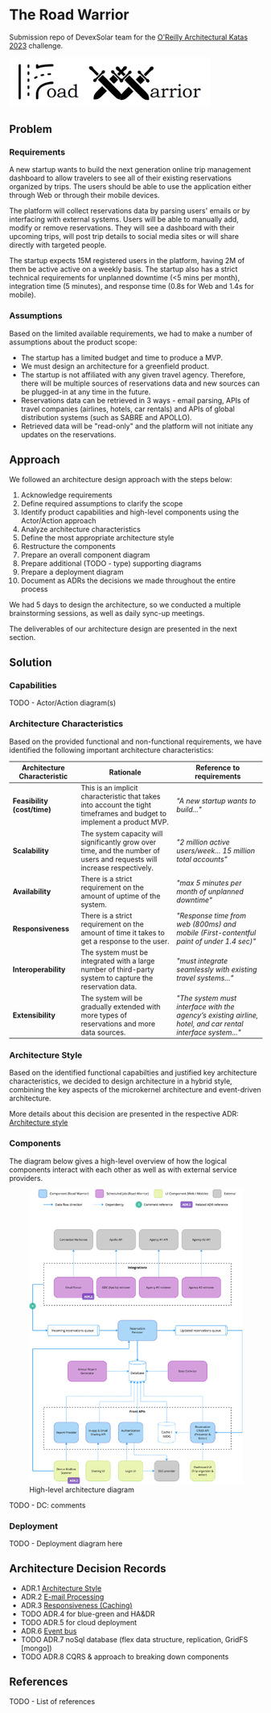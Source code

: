 # The Road Warrior

Submission repo of DevexSolar team for the [O'Reilly Architectural Katas 2023](https://learning.oreilly.com/live-events/architectural-katas/0636920097101/) challenge.

<img src="road-warrior-logo.png" width="400" alt="Road Warrior Logo"/>

## Problem

### Requirements

A new startup wants to build the next generation online trip management dashboard to allow travelers to see all of their existing reservations organized by trips. The users should be able to use the application either through Web or through their mobile devices.

The platform will collect reservations data by parsing users' emails or by interfacing with external systems. Users will be able to manually add, modify or remove reservations. They will see a dashboard with their upcoming trips, will post trip details to social media sites or will share directly with targeted people. 

The startup expects 15M registered users in the platform, having 2M of them be active active on a weekly basis. The startup also has a strict technical requirements for unplanned downtime (<5 mins per month), integration time (5 minutes), and response time (0.8s for Web and 1.4s for mobile).

### Assumptions

Based on the limited available requirements, we had to make a number of assumptions about the product scope:

- The startup has a limited budget and time to produce a MVP.
- We must design an architecture for a greenfield product.
- The startup is not affiliated with any given travel agency. Therefore, there will be multiple sources of reservations data and new sources can be plugged-in at any time in the future.
- Reservations data can be retrieved in 3 ways - email parsing, APIs of travel companies (airlines, hotels, car rentals) and APIs of global distribution systems (such as SABRE and APOLLO).
- Retrieved data will be "read-only" and the platform will not initiate any updates on the reservations.

## Approach

We followed an architecture design approach with the steps below:

1) Acknowledge requirements
2) Define required assumptions to clarify the scope
3) Identify product capabilities and high-level components using the Actor/Action approach
4) Analyze architecture characteristics
5) Define the most appropriate architecture style
6) Restructure the components
7) Prepare an overall component diagram
8) Prepare additional (TODO - type) supporting diagrams
9) Prepare a deployment diagram
10) Document as ADRs the decisions we made throughout the entire process

We had 5 days to design the architecture, so we conducted a multiple brainstorming sessions, as well as daily sync-up meetings.

The deliverables of our architecture design are presented in the next section.

## Solution

### Capabilities

TODO - Actor/Action diagram(s)

### Architecture Characteristics

Based on the provided functional and non-functional requirements, we have identified the following important architecture characteristics:

| Architecture Characteristic | Rationale | Reference to requirements |
| --- | --- | --- |
| **Feasibility (cost/time)** | This is an implicit characteristic that takes into account the tight timeframes and budget to implement a product MVP. | *"A new startup wants to build..."* |
| **Scalability** | The system capacity will significantly grow over time, and the number of users and requests will increase respectively. | *"2 million active users/week... 15 million total accounts"* |
| **Availability** | There is a strict requirement on the amount of uptime of the system. | *"max 5 minutes per month of unplanned downtime"* |
| **Responsiveness** | There is a strict requirement on the amount of time it takes to get a response to the user. | *"Response time from web (800ms) and mobile (First-contentful paint of under 1.4 sec)"* |
| **Interoperability** | The system must be integrated with a large number of third-party system to capture the reservation data. | *"must integrate seamlessly with existing travel systems..."* |
| **Extensibility** | The system will be gradually extended with more types of reservations and more data sources. | *"The system must interface with the agency’s existing airline, hotel, and car rental interface system..."* |

### Architecture Style

Based on the identified functional capabilties and justified key architecture characteristics, we decided to design architecture in a hybrid style, combining the key aspects of the microkernel architecture and event-driven architecture.

More details about this decision are presented in the respective ADR: [Architecture style](ADRs/overall-architecture-style.md)

### Components
The diagram below gives a high-level overview of how the logical components interact with each other as well as with 
external service providers.

<figure>
  <img src="diagrams/high-level-architecture.png" alt="High-level architecture diagram">
  <figcaption>High-level architecture diagram</figcaption>
</figure>

TODO - DC: comments

### Deployment

TODO - Deployment diagram here

## Architecture Decision Records

* ADR.1 [Architecture Style](./ADRs/overall-architecture-style.md) 
* ADR.2 [E-mail Processing](./ADRs/email-processing.md)
* ADR.3 [Responsiveness (Caching)](./ADRs/responsiveness.md)
* TODO ADR.4 for blue-green and HA&DR
* TODO ADR.5 for cloud deployment 
* ADR.6 [Event bus](./ADRs/event-bus.md)
* TODO ADR.7 noSql database (flex data structure, replication, GridFS [mongo])
* TODO ADR.8 CQRS & approach to breaking down components

## References

TODO - List of references

